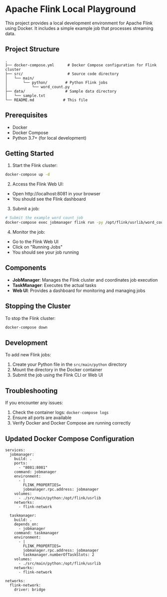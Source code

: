 # Apache Flink Local Playground

This project provides a local development environment for Apache Flink using Docker. It includes a simple example job that processes streaming data.

## Project Structure
```
.
├── docker-compose.yml      # Docker Compose configuration for Flink cluster
├── src/                    # Source code directory
│   └── main/
│       └── python/        # Python Flink jobs
│           └── word_count.py
├── data/                  # Sample data directory
│   └── sample.txt
└── README.md             # This file
```

## Prerequisites
- Docker
- Docker Compose
- Python 3.7+ (for local development)

## Getting Started

1. Start the Flink cluster:
```bash
docker-compose up -d
```

2. Access the Flink Web UI:
- Open http://localhost:8081 in your browser
- You should see the Flink dashboard

3. Submit a job:
```bash
# Submit the example word count job
docker-compose exec jobmanager flink run -py /opt/flink/usrlib/word_count.py
```

4. Monitor the job:
- Go to the Flink Web UI
- Click on "Running Jobs"
- You should see your job running

## Components

- **JobManager**: Manages the Flink cluster and coordinates job execution
- **TaskManager**: Executes the actual tasks
- **Web UI**: Provides a dashboard for monitoring and managing jobs

## Stopping the Cluster

To stop the Flink cluster:
```bash
docker-compose down
```

## Development

To add new Flink jobs:
1. Create your Python file in the `src/main/python` directory
2. Mount the directory in the Docker container
3. Submit the job using the Flink CLI or Web UI

## Troubleshooting

If you encounter any issues:
1. Check the container logs: `docker-compose logs`
2. Ensure all ports are available
3. Verify Docker and Docker Compose are running correctly 

## Updated Docker Compose Configuration

```
services:
  jobmanager:
    build: .
    ports:
      - "8081:8081"
    command: jobmanager
    environment:
      - |
        FLINK_PROPERTIES=
        jobmanager.rpc.address: jobmanager
    volumes:
      - ./src/main/python:/opt/flink/usrlib
    networks:
      - flink-network

  taskmanager:
    build: .
    depends_on:
      - jobmanager
    command: taskmanager
    environment:
      - |
        FLINK_PROPERTIES=
        jobmanager.rpc.address: jobmanager
        taskmanager.numberOfTaskSlots: 2
    volumes:
      - ./src/main/python:/opt/flink/usrlib
    networks:
      - flink-network

networks:
  flink-network:
    driver: bridge 